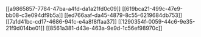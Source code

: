 [[a9865857-7784-47ba-a4fd-da1a21fd0c09]]
[[619bca21-499c-47e9-bb08-c3e094df9b5a]]
[[ed766aaf-da45-4879-8c55-6219684db753]]
[[7a1d41bc-cd17-4686-94fc-e4a8f8ffaa37]]
[[1290354f-0059-44c6-9e35-21f9d014be01]]
[[8561a381-d43e-463a-9e9d-1c56ef98970c]]
